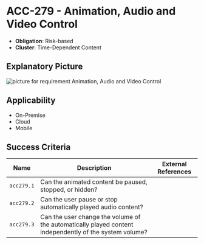 # ACC-279 - Animation, Audio and Video Control

- **Obligation**: Risk-based
- **Cluster**: Time-Dependent Content


## Explanatory Picture
![picture for requirement Animation, Audio and Video Control](../../pictures/acc279-eyecatcher.png "picture for requirement Animation, Audio and Video Control")




## Applicability

- On-Premise
- Cloud
- Mobile



## Success Criteria

| Name | Description | External References |
| ----- | ---------- | ------------------- |
| `acc279.1` | Can the animated content be paused, stopped, or hidden?  | |
| `acc279.2` | Can the user pause or stop automatically played audio content?  | |
| `acc279.3` | Can the user change the volume of the automatically played content independently of the system volume? | |

